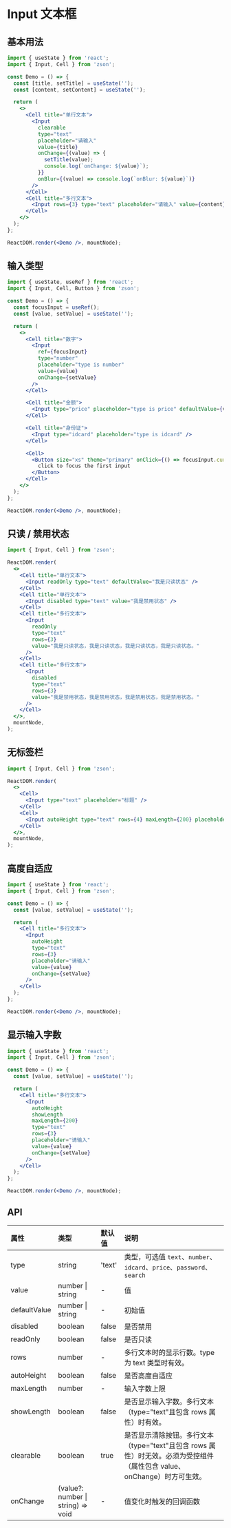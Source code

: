 # Input 文本框

## 基本用法

```jsx
import { useState } from 'react';
import { Input, Cell } from 'zson';

const Demo = () => {
  const [title, setTitle] = useState('');
  const [content, setContent] = useState('');

  return (
    <>
      <Cell title="单行文本">
        <Input
          clearable
          type="text"
          placeholder="请输入"
          value={title}
          onChange={(value) => {
            setTitle(value);
            console.log(`onChange: ${value}`);
          }}
          onBlur={(value) => console.log(`onBlur: ${value}`)}
        />
      </Cell>
      <Cell title="多行文本">
        <Input rows={3} type="text" placeholder="请输入" value={content} onChange={setContent} />
      </Cell>
    </>
  );
};

ReactDOM.render(<Demo />, mountNode);
```

## 输入类型

```jsx
import { useState, useRef } from 'react';
import { Input, Cell, Button } from 'zson';

const Demo = () => {
  const focusInput = useRef();
  const [value, setValue] = useState('');

  return (
    <>
      <Cell title="数字">
        <Input
          ref={focusInput}
          type="number"
          placeholder="type is number"
          value={value}
          onChange={setValue}
        />
      </Cell>

      <Cell title="金额">
        <Input type="price" placeholder="type is price" defaultValue={value} />
      </Cell>

      <Cell title="身份证">
        <Input type="idcard" placeholder="type is idcard" />
      </Cell>

      <Cell>
        <Button size="xs" theme="primary" onClick={() => focusInput.current.focus()}>
          click to focus the first input
        </Button>
      </Cell>
    </>
  );
};

ReactDOM.render(<Demo />, mountNode);
```

## 只读 / 禁用状态

```jsx
import { Input, Cell } from 'zson';

ReactDOM.render(
  <>
    <Cell title="单行文本">
      <Input readOnly type="text" defaultValue="我是只读状态" />
    </Cell>
    <Cell title="单行文本">
      <Input disabled type="text" value="我是禁用状态" />
    </Cell>
    <Cell title="多行文本">
      <Input
        readOnly
        type="text"
        rows={3}
        value="我是只读状态，我是只读状态，我是只读状态，我是只读状态。"
      />
    </Cell>
    <Cell title="多行文本">
      <Input
        disabled
        type="text"
        rows={3}
        value="我是禁用状态，我是禁用状态，我是禁用状态，我是禁用状态。"
      />
    </Cell>
  </>,
  mountNode,
);
```

## 无标签栏

```jsx
import { Input, Cell } from 'zson';

ReactDOM.render(
  <>
    <Cell>
      <Input type="text" placeholder="标题" />
    </Cell>
    <Cell>
      <Input autoHeight type="text" rows={4} maxLength={200} placeholder="摘要" />
    </Cell>
  </>,
  mountNode,
);
```

## 高度自适应

```jsx
import { useState } from 'react';
import { Input, Cell } from 'zson';

const Demo = () => {
  const [value, setValue] = useState('');

  return (
    <Cell title="多行文本">
      <Input
        autoHeight
        type="text"
        rows={3}
        placeholder="请输入"
        value={value}
        onChange={setValue}
      />
    </Cell>
  );
};

ReactDOM.render(<Demo />, mountNode);
```

## 显示输入字数

```jsx
import { useState } from 'react';
import { Input, Cell } from 'zson';

const Demo = () => {
  const [value, setValue] = useState('');

  return (
    <Cell title="多行文本">
      <Input
        autoHeight
        showLength
        maxLength={200}
        type="text"
        rows={3}
        placeholder="请输入"
        value={value}
        onChange={setValue}
      />
    </Cell>
  );
};

ReactDOM.render(<Demo />, mountNode);
```

## API

| 属性         | 类型                               | 默认值 | 说明                                                                                                                    |
| :----------- | :--------------------------------- | :----- | :---------------------------------------------------------------------------------------------------------------------- |
| type         | string                             | 'text' | 类型，可选值 `text`、`number`、`idcard`、`price`、`password`、`search`                                                  |
| value        | number \| string                   | -      | 值                                                                                                                      |
| defaultValue | number \| string                   | -      | 初始值                                                                                                                  |
| disabled     | boolean                            | false  | 是否禁用                                                                                                                |
| readOnly     | boolean                            | false  | 是否只读                                                                                                                |
| rows         | number                             | -      | 多行文本时的显示行数。type 为 text 类型时有效。                                                                         |
| autoHeight   | boolean                            | false  | 是否高度自适应                                                                                                          |
| maxLength    | number                             | -      | 输入字数上限                                                                                                            |
| showLength   | boolean                            | false  | 是否显示输入字数。多行文本（type="text"且包含 rows 属性）时有效。                                                       |
| clearable    | boolean                            | true   | 是否显示清除按钮。多行文本（type="text"且包含 rows 属性）时无效。必须为受控组件（属性包含 value、onChange）时方可生效。 |
| onChange     | (value?: number \| string) => void | -      | 值变化时触发的回调函数                                                                                                  |
